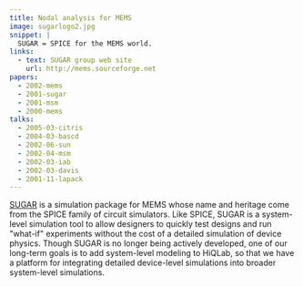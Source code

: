 ```yaml
---
title: Nodal analysis for MEMS
image: sugarlogo2.jpg
snippet: |
  SUGAR = SPICE for the MEMS world.
links:
  - text: SUGAR group web site
    url: http://mems.sourceforge.net
papers:
  - 2002-mems
  - 2001-sugar
  - 2001-msm
  - 2000-mems
talks:
  - 2005-03-citris
  - 2004-03-bascd
  - 2002-06-sun
  - 2002-04-msm
  - 2002-03-iab
  - 2002-03-davis
  - 2001-11-lapack
---
```


[SUGAR](http://mems.sourceforge.net) is a simulation package for MEMS
whose name and heritage come from the SPICE family of circuit
simulators.  Like SPICE, SUGAR is a system-level simulation tool to
allow designers to quickly test designs and run "what-if" experiments
without the cost of a detailed simulation of device physics.  Though
SUGAR is no longer being actively developed, one of our long-term
goals is to add system-level modeling to HiQLab, so that we have a
platform for integrating detailed device-level simulations into
broader system-level simulations.
